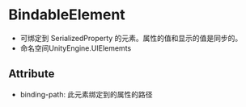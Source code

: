 # BindableElement

- 可绑定到 SerializedProperty 的元素。属性的值和显示的值是同步的。
- 命名空间UnityEngine.UIElememts

## Attribute

- binding-path: 此元素绑定到的属性的路径
